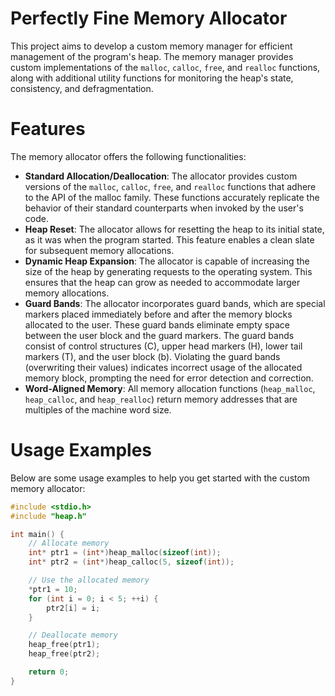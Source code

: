 # Perfectly Fine Memory Allocator

This project aims to develop a custom memory manager for efficient management of the program's heap. The memory manager
provides custom implementations of the `malloc`, `calloc`, `free`, and `realloc` functions, along with additional
utility functions for monitoring the heap's state, consistency, and defragmentation.

# Features

The memory allocator offers the following functionalities:

* **Standard Allocation/Deallocation**: The allocator provides custom versions of the `malloc`, `calloc`, `free`,
  and `realloc`
  functions that adhere to the API of the malloc family. These functions accurately replicate the behavior of their
  standard counterparts when invoked by the user's code.
* **Heap Reset**: The allocator allows for resetting the heap to its initial state, as it was when the program started.
  This feature enables a clean slate for subsequent memory allocations.
* **Dynamic Heap Expansion**: The allocator is capable of increasing the size of the heap by generating requests to the
  operating system. This ensures that the heap can grow as needed to accommodate larger memory allocations.
* **Guard Bands**: The allocator incorporates guard bands, which are special markers placed immediately before and after
  the memory blocks allocated to the user. These guard bands eliminate empty space between the user block and the guard
  markers. The guard bands consist of control structures (C), upper head markers (H), lower tail markers (T), and the
  user block (b). Violating the guard bands (overwriting their values) indicates incorrect usage of the allocated memory
  block, prompting the need for error detection and correction.
* **Word-Aligned Memory**: All memory allocation functions (`heap_malloc`, `heap_calloc`, and `heap_realloc`) return memory
  addresses that are multiples of the machine word size.

# Usage Examples

Below are some usage examples to help you get started with the custom memory allocator:

```c
#include <stdio.h>
#include "heap.h"

int main() {
    // Allocate memory
    int* ptr1 = (int*)heap_malloc(sizeof(int));
    int* ptr2 = (int*)heap_calloc(5, sizeof(int));

    // Use the allocated memory
    *ptr1 = 10;
    for (int i = 0; i < 5; ++i) {
        ptr2[i] = i;
    }

    // Deallocate memory
    heap_free(ptr1);
    heap_free(ptr2);

    return 0;
}
```
